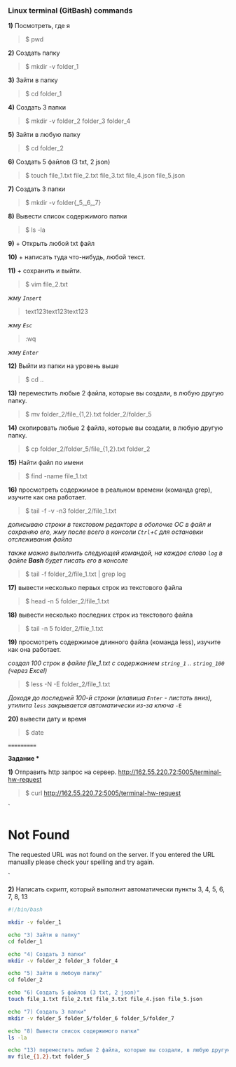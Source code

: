 ### Linux terminal (GitBash) commands

**1)** Посмотреть, где я
>$ pwd

**2)** Создать папку
>$ mkdir -v folder_1

**3)** Зайти в папку
>$ cd folder_1

**4)** Создать 3 папки
>$ mkdir -v folder_2 folder_3 folder_4

**5)** Зайти в любую папку
>$ cd folder_2

**6)** Создать 5 файлов (3 txt, 2 json)
>$ touch file_1.txt file_2.txt file_3.txt file_4.json file_5.json

**7)** Создать 3 папки
>$ mkdir -v folder{_5,_6,_7}

**8)** Вывести список содержимого папки
>$ ls -la

**9)** + Открыть любой txt файл

**10)** + написать туда что-нибудь, любой текст.

**11)** + сохранить и выйти.
>$ vim file_2.txt  

*жму `Insert`* 
>text123text123text123

*жму `Esc`* 
>:wq

*жму `Enter`*

**12)** Выйти из папки на уровень выше
>$ cd ..

**13)** переместить любые 2 файла, которые вы создали, в любую другую папку.
>$ mv folder_2/file_{1,2}.txt folder_2/folder_5

**14)** скопировать любые 2 файла, которые вы создали, в любую другую папку.
>$ cp folder_2/folder_5/file_{1,2}.txt folder_2

**15)** Найти файл по имени
>$ find -name file_1.txt

**16)** просмотреть содержимое в реальном времени (команда grep), изучите как она работает.
>$ tail -f -v -n3 folder_2/file_1.txt

*дописываю строки в текстовом редакторе в оболочке ОС в файл и сохраняю его, жму после всего в консоли `Ctrl`+`C` для остановки отслеживания файла*

*также можно выполнить следующей командой, на каждое слово `log` в файле **Bash** будет писать его в консоле*

>$ tail -f folder_2/file_1.txt | grep log

**17)** вывести несколько первых строк из текстового файла
>$ head -n 5 folder_2/file_1.txt

**18)** вывести несколько последних строк из текстового файла
>$ tail -n 5 folder_2/file_1.txt

**19)** просмотреть содержимое длинного файла (команда less), изучите как она работает.

*создал 100 строк в файле file_1.txt с содержанием `string_1` .. `string_100` (через Excel)*
>$ less -N -E folder_2/file_1.txt

*Доходя до последней 100-й строки (клавиша `Enter` - листать вниз), утилита `less` закрывается автоматически из-за ключа* `-E`

**20)** вывести дату и время
>$ date

`=========`

**Задание \***

**1)** Отправить http запрос на сервер. http://162.55.220.72:5005/terminal-hw-request

>$ curl http://162.55.220.72:5005/terminal-hw-request

` <!DOCTYPE HTML PUBLIC "-//W3C//DTD HTML 3.2 Final//EN">
<title>404 Not Found</title>
<h1>Not Found</h1>
<p>The requested URL was not found on the server. If you entered the URL manually please check your spelling and try again.</p>`

**2)** Написать скрипт, который выполнит автоматически пункты 3, 4, 5, 6, 7, 8, 13

``` bash
#!/bin/bash

mkdir -v folder_1

echo "3) Зайти в папку"
cd folder_1

echo "4) Создать 3 папки"
mkdir -v folder_2 folder_3 folder_4

echo "5) Зайти в любоую папку"
cd folder_2

echo "6) Создать 5 файлов (3 txt, 2 json)"
touch file_1.txt file_2.txt file_3.txt file_4.json file_5.json

echo "7) Создать 3 папки"
mkdir -v folder_5 folder_5/folder_6 folder_5/folder_7

echo "8) Вывести список содержимого папки"
ls -la

echo "13) переместить любые 2 файла, которые вы создали, в любую другую папку."
mv file_{1,2}.txt folder_5
```
